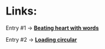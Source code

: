 # Links:

Entry #1 -> [**Beating heart with words**](/beating-heart/heart.html)

Entry #2 -> [**Loading circular**](/en-2/loading-circular.html)
